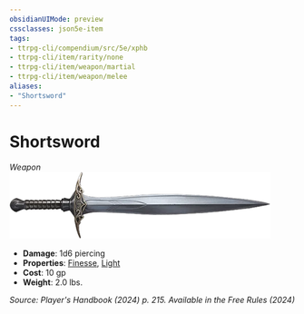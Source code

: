 ```yaml
---
obsidianUIMode: preview
cssclasses: json5e-item
tags:
- ttrpg-cli/compendium/src/5e/xphb
- ttrpg-cli/item/rarity/none
- ttrpg-cli/item/weapon/martial
- ttrpg-cli/item/weapon/melee
aliases: 
- "Shortsword"
---
```

# Shortsword
*Weapon*  
![](Misc%20Files/CLI/compendium/items/img/shortsword.webp#right)

- **Damage**: 1d6 piercing
- **Properties**: [Finesse](Misc%20Files/CLI/rules/item-properties.md#Finesse), [Light](Misc%20Files/CLI/rules/item-properties.md#Light)
- **Cost**: 10 gp
- **Weight**: 2.0 lbs.

*Source: Player's Handbook (2024) p. 215. Available in the Free Rules (2024)*